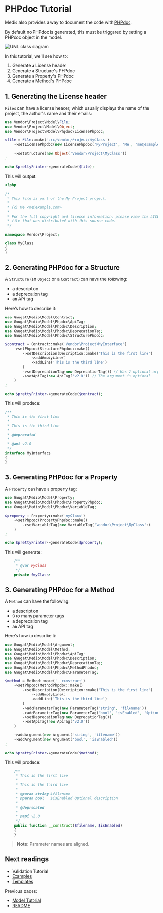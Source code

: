 # PHPdoc Tutorial

Medio also provides a way to document the code with [PHPdoc](http://www.phpdoc.org/).

By default no PHPdoc is generated, this must be triggered by setting a PHPdoc object in the model.

![UML class diagram](http://yuml.me/88fc72e9)

In this tutorial, we'll see how to:

1. Generate a License header
2. Generate a Structure's PHPdoc
3. Generate a Property's PHPdoc
4. Generate a Method's PHPdoc

## 1. Generating the License header

`Files` can have a license header, which usually displays the name of the project,
the author's name and their emails:

```php
use Vendor\Project\Model\File;
use Vendor\Project\Model\Object;
use Vendor\Project\Model\Phpdoc\LicensePhpdoc;

$file = File::make('src/Vendor/Project/MyClass')
    ->setLicensePhpdoc(new LicensePhpdoc('MyProject', 'Me', 'me@example.com'))

    ->setStructure(new Object('Vendor\Project\MyClass'))
;

echo $prettyPrinter->generateCode($file);
```

This will output:

```php
<?php

/*
 * This file is part of the My Project project.
 *
 * (c) Me <me@example.com>
 *
 * For the full copyright and license information, please view the LICENSE
 * file that was distributed with this source code.
 */

namespace Vendor\Project;

class MyClass
{
}
```

## 2. Generating PHPdoc for a Structure

A `Structure` (an `Object` or a `Contract`) can have the following:

* a description
* a deprecation tag
* an API tag

Here's how to describe it:

```php
use Gnugat\Medio\Model\Contract;
use Gnugat\Medio\Model\Phpdoc\ApiTag;
use Gnugat\Medio\Model\Phpdoc\Description;
use Gnugat\Medio\Model\Phpdoc\DeprecationTag;
use Gnugat\Medio\Model\Phpdoc\StructurePhpdoc;

$contract = Contract::make('Vendor\Project\MyInterface')
    ->setPhpdoc(StructurePhpdoc::make()
        ->setDescription(Description::make('This is the first line')
            ->addEmptyLine()
            ->addLine('This is the third line')
        )
        ->setDeprecationTag(new DeprecationTag()) // Has 2 optional arguments: version, and description
        ->setApiTag(new ApiTag('v2.0')) // The argument is optional
    )
;

echo $prettyPrinter->generateCode($contract);
```

This will produce:

```php
/**
 * This is the first line
 *
 * This is the third line
 *
 * @deprecated
 *
 * @api v2.0
 */
interface MyInterface
{
}
```

## 3. Generating PHPdoc for a Property

A `Property` can have a property tag:

```php
use Gnugat\Medio\Model\Property;
use Gnugat\Medio\Model\Phpdoc\PropertyPhpdoc;
use Gnugat\Medio\Model\Phpdoc\VariableTag;

$property = Property::make('myClass')
    ->setPhpdoc(PropertyPhpdoc::make()
        ->setVariableTag(new VariableTag('Vendor\Project\MyClass'))
    )
;

echo $prettyPrinter->generateCode($property);
```

This will generate:

```php
    /**
     * @var MyClass
     */
    private $myClass;
```

## 3. Generating PHPdoc for a Method

A `Method` can have the following:

* a description
* 0 to many parameter tags
* a deprecation tag
* an API tag

Here's how to describe it:

```php
use Gnugat\Medio\Model\Argument;
use Gnugat\Medio\Model\Method;
use Gnugat\Medio\Model\Phpdoc\ApiTag;
use Gnugat\Medio\Model\Phpdoc\Description;
use Gnugat\Medio\Model\Phpdoc\DeprecationTag;
use Gnugat\Medio\Model\Phpdoc\MethodPhpdoc;
use Gnugat\Medio\Model\Phpdoc\ParameterTag;

$method = Method::make('__construct')
    ->setPhpdoc(MethodPhpdoc::make()
        ->setDescription(Description::make('This is the first line')
            ->addEmptyLine()
            ->addLine('This is the third line')
        )
        ->addParameterTag(new ParameterTag('string', 'filename'))
        ->addParameterTag(new ParameterTag('bool', 'isEnabled', 'Optional description'))
        ->setDeprecationTag(new DeprecationTag())
        ->setApiTag(new ApiTag('v2.0'))
    )

    ->addArgument(new Argument('string', 'filename'))
    ->addArgument(new Argument('bool', 'isEnabled'))
;

echo $prettyPrinter->generateCode($method);
```

This will produce:

```php
    /**
     * This is the first line
     *
     * This is the third line
     *
     * @param string $filename
     * @param bool   $isEnabled Optional description
     *
     * @deprecated
     *
     * @api v2.0
     */
    public function __construct($filename, $isEnabled)
    {
    }
```

> **Note**: Parameter names are aligned.

## Next readings

* [Validation Tutorial](03-validation-tutorial.md)
* [Examples](04-examples.md)
* [Templates](05-templates.md)

Previous pages:

* [Model Tutorial](01-model-tutorial.md)
* [README](../README.md)
